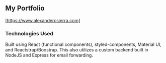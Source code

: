 ## My Portfolio

[https://www.alexandercsierra.com]

### Technologies Used

Built using React (functional components), styled-components, Material UI, and Reactstrap/Boostrap. This also utilizes a custom backend built in NodeJS and Express for email forwarding.
